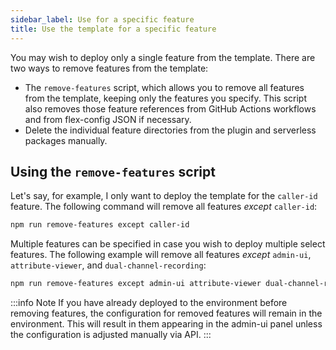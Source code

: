 ```yaml
---
sidebar_label: Use for a specific feature
title: Use the template for a specific feature
---
```


You may wish to deploy only a single feature from the template. There are two ways to remove features from the template:

- The `remove-features` script, which allows you to remove all features from the template, keeping only the features you specify. This script also removes those feature references from GitHub Actions workflows and from flex-config JSON if necessary.
- Delete the individual feature directories from the plugin and serverless packages manually.

## Using the `remove-features` script

Let's say, for example, I only want to deploy the template for the `caller-id` feature. The following command will remove all features _except_ `caller-id`:

```bash
npm run remove-features except caller-id
```

Multiple features can be specified in case you wish to deploy multiple select features. The following example will remove all features _except_ `admin-ui`, `attribute-viewer`, and `dual-channel-recording`:

```bash
npm run remove-features except admin-ui attribute-viewer dual-channel-recording
```

:::info Note
If you have already deployed to the environment before removing features, the configuration for removed features will remain in the environment. This will result in them appearing in the admin-ui panel unless the configuration is adjusted manually via API.
:::